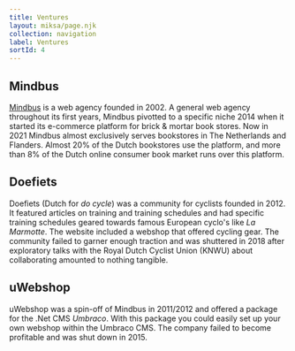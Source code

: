 ```yaml
---
title: Ventures
layout: miksa/page.njk
collection: navigation
label: Ventures
sortId: 4
---
```


## Mindbus

[Mindbus](https://mindbus.nl) is a web agency founded in 2002. A general web agency throughout its first years, Mindbus pivotted to a specific niche 2014 when it started its e-commerce platform for brick & mortar book stores. Now in 2021 Mindbus almost exclusively serves bookstores in The Netherlands and Flanders. Almost 20% of the Dutch bookstores use the platform, and more than 8% of the Dutch online consumer book market runs over this platform.

## Doefiets

Doefiets (Dutch for *do cycle*) was a community for cyclists founded in 2012. It featured articles on training and training schedules and had specific training schedules geared towards famous European cyclo's like *La Marmotte*. The website included a webshop that offered cycling gear. The community failed to garner enough traction and was shuttered in 2018 after exploratory talks with the Royal Dutch Cyclist Union (KNWU) about collaborating amounted to nothing tangible.

## uWebshop

uWebshop was a spin-off of Mindbus in 2011/2012 and offered a package for the .Net CMS *Umbraco*. With this package you could easily set up your own webshop within the Umbraco CMS. The company failed to become profitable and was shut down in 2015.